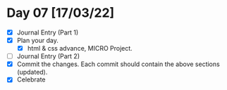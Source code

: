 # Day 07 [17/03/22]

- [x] Journal Entry (Part 1)
- [x] Plan your day.
  - [x] html & css advance, MICRO Project.
- [ ] Journal Entry (Part 2)
- [x] Commit the changes. Each commit should contain the above sections (updated).
- [x] Celebrate
<!-- [x] to tick -->
